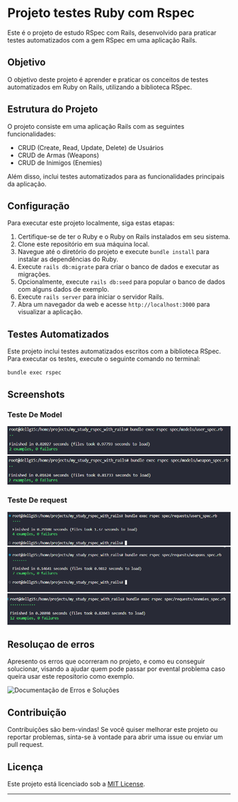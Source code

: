 # Projeto testes Ruby com Rspec

Este é o projeto de estudo RSpec com Rails, desenvolvido para praticar testes automatizados com a gem RSpec em uma aplicação Rails.

## Objetivo

O objetivo deste projeto é aprender e praticar os conceitos de testes automatizados em Ruby on Rails, utilizando a biblioteca RSpec.

## Estrutura do Projeto

O projeto consiste em uma aplicação Rails com as seguintes funcionalidades:

- CRUD (Create, Read, Update, Delete) de Usuários
- CRUD de Armas (Weapons)
- CRUD de Inimigos (Enemies)

Além disso, inclui testes automatizados para as funcionalidades principais da aplicação.

## Configuração

Para executar este projeto localmente, siga estas etapas:

1. Certifique-se de ter o Ruby e o Ruby on Rails instalados em seu sistema.
2. Clone este repositório em sua máquina local.
3. Navegue até o diretório do projeto e execute `bundle install` para instalar as dependências do Ruby.
4. Execute `rails db:migrate` para criar o banco de dados e executar as migrações.
5. Opcionalmente, execute `rails db:seed` para popular o banco de dados com alguns dados de exemplo.
6. Execute `rails server` para iniciar o servidor Rails.
7. Abra um navegador da web e acesse `http://localhost:3000` para visualizar a aplicação.

## Testes Automatizados

Este projeto inclui testes automatizados escritos com a biblioteca RSpec. Para executar os testes, execute o seguinte comando no terminal:

```
bundle exec rspec
```

## Screenshots

### Teste De Model

![User](screenshots/test_user_model.png)
![Weapon](screenshots/test_weapon_model.png)

### Teste De request

![User](screenshots/test_user_request.png)
![Weapon](screenshots/teste_weapon_request.png)
![Enemy](screenshots/test_enemies_request.png)


## Resoluçao de erros 

Apresento os erros que ocorreram no projeto, e como eu conseguir solucionar, visando a ajudar quem pode passar por evental problema caso queira usar este repositorio como exemplo.

![Documentação de Erros e Soluções](https://github.com/Pjmaciel/my_study_rspec_with_rails/wiki)




## Contribuição

Contribuições são bem-vindas! Se você quiser melhorar este projeto ou reportar problemas, sinta-se à vontade para abrir uma issue ou enviar um pull request.

## Licença

Este projeto está licenciado sob a [MIT License](LICENSE).

---

